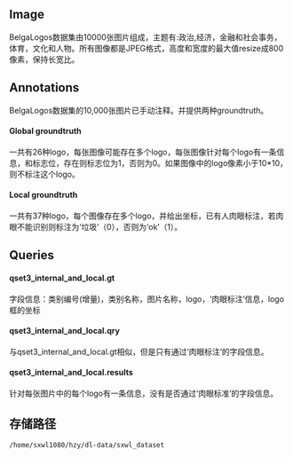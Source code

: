 ## Image
BelgaLogos数据集由10000张图片组成，主题有:政治,经济，金融和社会事务，体育，文化和人物。所有图像都是JPEG格式，高度和宽度的最大值resize成800像素，保持长宽比。

## Annotations
BelgaLogos数据集的10,000张图片已手动注释。并提供两种groundtruth。

#### Global groundtruth
一共有26种logo，每张图像可能存在多个logo，每张图像针对每个logo有一条信息，和标志位，存在则标志位为1，否则为0。如果图像中的logo像素小于10*10，则不标注这个logo。

#### Local groundtruth
一共有37种logo，每个图像存在多个logo，并给出坐标，已有人肉眼标注，若肉眼不能识别则标注为‘垃圾’（0），否则为‘ok’（1）。

## Queries

#### qset3_internal_and_local.gt
字段信息：类别编号(增量)，类别名称，图片名称，logo，‘肉眼标注’信息，logo框的坐标
#### qset3_internal_and_local.qry
与qset3_internal_and_local.gt相似，但是只有通过‘肉眼标注’的字段信息。
#### qset3_internal_and_local.results
针对每张图片中的每个logo有一条信息，没有是否通过‘肉眼标准’的字段信息。

## 存储路径

```
/home/sxwl1080/hzy/dl-data/sxwl_dataset
```